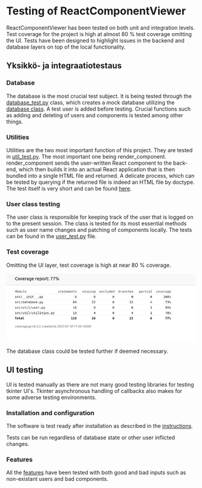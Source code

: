 # Testing of ReactComponentViewer

ReactComponentViewer has been tested on both unit and integration levels. Test coverage for the project is high at almost 80 % test coverage omitting the UI. Tests have been designed to highlight issues in the backend and database layers on top of the local functionality.

## Yksikkö- ja integraatiotestaus

### Database

The database is the most crucial test subject. It is being tested through the [database_test.py](https://github.com/ni-eminen/ReactComponentViewer/blob/main/ReactComponentViewer/src/tests/database_test.py) class, which creates a mock database utilizing the [database class](https://github.com/ni-eminen/ReactComponentViewer/blob/1673ee6c6c06e25db945c7dd3fba257648143737/ReactComponentViewer/src/database.py#L10). A test user is added before testing. Crucial functions such as adding and deleting of users and components is tested among other things.

### Utilities

Utilities are the two most important function of this project. They are tested in [util_test.py](https://github.com/ni-eminen/ReactComponentViewer/blob/main/ReactComponentViewer/src/tests/util_test.py). The most important one being render_component. render_component sends the user-written React component to the back-end, which then builds it into an actual React application that is then bundled into a single HTML file and returned. A delicate process, which can be tested by querying if the returned file is indeed an HTML file by doctype. The test itself is very short and can be found [here](https://github.com/ni-eminen/ReactComponentViewer/blob/1673ee6c6c06e25db945c7dd3fba257648143737/ReactComponentViewer/src/tests/util_test.py#L12).

### User class testing

The user class is responsible for keeping track of the user that is logged on to the present session. The class is tested for its most essential methods such as user name changes and patching of components locally. The tests can be found in the [user_test.py](https://github.com/ni-eminen/ReactComponentViewer/blob/main/ReactComponentViewer/src/tests/user_test.py) file.

### Test coverage

Omitting the UI layer, test coverage is high at near 80 % coverage.

![](./imgs/coverage.png)

The database class could be tested further if deemed necessary.

## UI testing

UI is tested manually as there are not many good testing libraries for testing tkinter UI's. Tkinter asynchronous handling of callbacks also makes for some adverse testing environments.

### Installation and configuration

The software is test ready after installation as described in the [instructions](https://github.com/ni-eminen/ReactComponentViewer/blob/main/documentation/instructions.md).

Tests can be run regardless of database state or other user inflicted changes.

### Features

All the [features](https://github.com/ni-eminen/ReactComponentViewer/blob/main/documentation/vaatimusmaarittely.md) have been tested with both good and bad inputs such as non-existant users and bad components.
